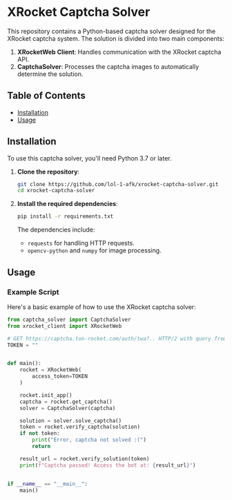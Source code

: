 # XRocket Captcha Solver

This repository contains a Python-based captcha solver designed for the XRocket captcha system. The solution is divided into two main components:

1. **XRocketWeb Client**: Handles communication with the XRocket captcha API.
2. **CaptchaSolver**: Processes the captcha images to automatically determine the solution.

## Table of Contents

- [Installation](#installation)
- [Usage](#usage)

## Installation

To use this captcha solver, you'll need Python 3.7 or later. 

1. **Clone the repository**:

    ```bash
    git clone https://github.com/lol-1-afk/xrocket-captcha-solver.git
    cd xrocket-captcha-solver
    ```

2. **Install the required dependencies**:

    ```bash
    pip install -r requirements.txt
    ```

   The dependencies include:
   - `requests` for handling HTTP requests.
   - `opencv-python` and `numpy` for image processing.

## Usage

### Example Script

Here's a basic example of how to use the XRocket captcha solver:

```python
from captcha_solver import CaptchaSolver
from xrocket_client import XRocketWeb

# GET https://captcha.ton-rocket.com/auth/twa?.. HTTP/2 with query from telegram web view
TOKEN = ""


def main():
    rocket = XRocketWeb(
        access_token=TOKEN
    )

    rocket.init_app()
    captcha = rocket.get_captcha()
    solver = CaptchaSolver(captcha)

    solution = solver.solve_captcha()
    token = rocket.verify_captcha(solution)
    if not token:
        print("Error, captcha not solved :(")
        return

    result_url = rocket.verify_solution(token)
    print(f"Captcha passed! Access the bot at: {result_url}")


if __name__ == "__main__":
    main()
```
